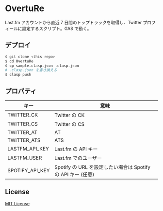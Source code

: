 # OvertuRe

Last.fm アカウントから直近 7 日間のトップトラックを取得し、Twitter プロフィールに設定するスクリプト。GAS で動く。

## デプロイ

```bash
$ git clone <this repo>
$ cd OvertuRe
$ cp sample.clasp.json .clasp.json
# .clasp.json を書き換える
$ clasp push
```

## プロパティ

| キー            | 意味                                                         |
| --------------- | ------------------------------------------------------------ |
| TWITTER_CK      | Twitter の CK                                                |
| TWITTER_CS      | Twitter の CS                                                |
| TWITTER_AT      | AT                                                           |
| TWITTER_ATS     | ATS                                                          |
| LASTFM_API_KEY  | Last.fm の API キー                                          |
| LASTFM_USER     | Last.fm でのユーザー                                         |
| SPOTIFY_API_KEY | Spotify の URL を設定したい場合は Spotify の API キー (任意) |

## License

[MIT License](/LICENSE)
